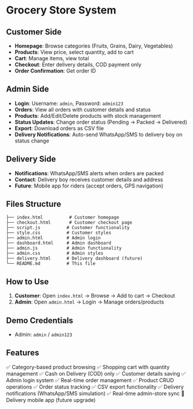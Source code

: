 # Grocery Store System

## Customer Side
- **Homepage**: Browse categories (Fruits, Grains, Dairy, Vegetables)
- **Products**: View price, select quantity, add to cart
- **Cart**: Manage items, view total
- **Checkout**: Enter delivery details, COD payment only
- **Order Confirmation**: Get order ID

## Admin Side
- **Login**: Username: `admin`, Password: `admin123`
- **Orders**: View all orders with customer details and status
- **Products**: Add/Edit/Delete products with stock management
- **Status Updates**: Change order status (Pending → Packed → Delivered)
- **Export**: Download orders as CSV file
- **Delivery Notifications**: Auto-send WhatsApp/SMS to delivery boy on status change

## Delivery Side
- **Notifications**: WhatsApp/SMS alerts when orders are packed
- **Contact**: Delivery boy receives customer details and address
- **Future**: Mobile app for riders (accept orders, GPS navigation)

## Files Structure
```
├── index.html          # Customer homepage
├── checkout.html       # Customer checkout page
├── script.js          # Customer functionality
├── style.css          # Customer styles
├── admin.html         # Admin login
├── dashboard.html     # Admin dashboard
├── admin.js           # Admin functionality
├── admin.css          # Admin styles
├── delivery.html      # Delivery dashboard (future)
└── README.md          # This file
```

## How to Use
1. **Customer**: Open `index.html` → Browse → Add to cart → Checkout
2. **Admin**: Open `admin.html` → Login → Manage orders/products

## Demo Credentials
- Admin: `admin` / `admin123`

## Features
✅ Category-based product browsing
✅ Shopping cart with quantity management
✅ Cash on Delivery (COD) only
✅ Customer details saving
✅ Admin login system
✅ Real-time order management
✅ Product CRUD operations
✅ Order status tracking
✅ CSV export functionality
✅ Delivery notifications (WhatsApp/SMS simulation)
✅ Real-time admin-store sync
🔄 Delivery mobile app (future upgrade)